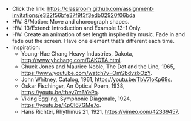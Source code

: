 - Click the link: https://classroom.github.com/assignment-invitations/e322f56bfe37f9f3f3edb02920f06bda
- HW: 8/Motion: Move and choreograph shapes.
- HW: 13/Extend: Introduction and Example 13-1 Only. 
- HW: Create an animation of set length inspired by music. Fade in and fade out the screen. Have one element that’s different each time.
- Inspiration:
  - Young-Hae Chang Heavy Industries, Dakota, http://www.yhchang.com/DAKOTA.html.
  - Chuck Jones and Maurice Noble, The Dot and the Line, 1965, https://www.youtube.com/watch?v=OmSbdvzbOzY.
  - John Whitney, Catalog, 1961, https://youtu.be/TbV7loKp69s.
  - Oskar Fischinger, An Optical Poem, 1938, https://youtu.be/they7m6YePo.
  - Viking Eggling, Symphonie Diagonale, 1924, https://youtu.be/KpCI67GMe7o.
  - Hans Richter, Rhythmus 21, 1921, https://vimeo.com/42339457.
